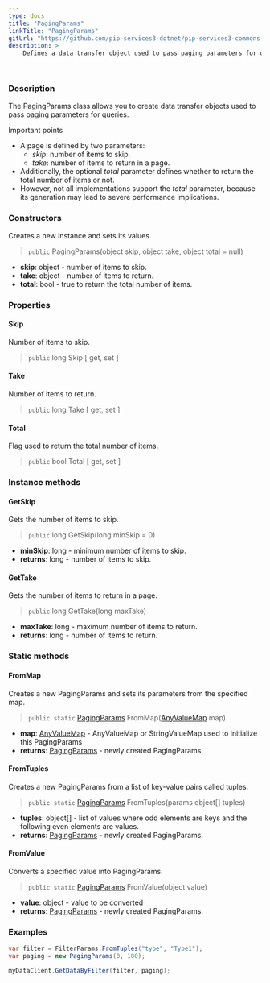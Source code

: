 ```yaml
---
type: docs
title: "PagingParams"
linkTitle: "PagingParams"
gitUrl: "https://github.com/pip-services3-dotnet/pip-services3-commons-dotnet"
description: > 
    Defines a data transfer object used to pass paging parameters for queries.

---
```


### Description

The PagingParams class allows you to create data transfer objects used to pass paging parameters for queries.

Important points

- A page is defined by two parameters:
    - *skip*: number of items to skip.
    - *take*: number of items to return in a page.
 - Additionally, the optional *total* parameter defines whether to return the total number of items or not.
 - However, not all implementations support the *total* parameter, because its generation may lead to severe performance implications.

### Constructors
Creates a new instance and sets its values.

> `public` PagingParams(object skip, object take, object total = null)

- **skip**: object - number of items to skip.
- **take**: object - number of items to return. 
- **total**: bool - true to return the total number of items.


### Properties

#### Skip
Number of items to skip.
> `public` long Skip [ get, set ]

#### Take
Number of items to return. 
> `public` long Take [ get, set ]

#### Total
Flag used to return the total number of items.
> `public` bool Total [ get, set ]


### Instance methods

#### GetSkip
Gets the number of items to skip.

> `public` long GetSkip(long minSkip = 0)

- **minSkip**: long - minimum number of items to skip.
- **returns**: long - number of items to skip.


#### GetTake
Gets the number of items to return in a page.

> `public` long GetTake(long maxTake)

- **maxTake**: long - maximum number of items to return.
- **returns**: long - number of items to return.

### Static methods

#### FromMap
Creates a new PagingParams and sets its parameters from the specified map.

> `public static` [PagingParams]() FromMap([AnyValueMap](../any_value_map) map)

- **map**: [AnyValueMap](../any_value_map) - AnyValueMap or StringValueMap used to initialize this PagingParams
- **returns**: [PagingParams]() - newly created PagingParams.


#### FromTuples
Creates a new PagingParams from a list of key-value pairs called tuples.

> `public static` [PagingParams]() FromTuples(params object[] tuples)

- **tuples**: object[] - list of values where odd elements are keys and the following even elements are values.
- **returns**: [PagingParams]() - newly created PagingParams.


#### FromValue
Converts a specified value into PagingParams.

> `public static` [PagingParams]() FromValue(object value)

- **value**: object - value to be converted
- **returns**: [PagingParams]() - newly created PagingParams.

### Examples
```cs
var filter = FilterParams.FromTuples("type", "Type1");
var paging = new PagingParams(0, 100);

myDataClient.GetDataByFilter(filter, paging);

```
